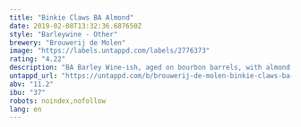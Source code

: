 ```yaml
---
title: "Binkie Claws BA Almond"
date: 2019-02-08T13:32:36.687650Z
style: "Barleywine - Other"
brewery: "Brouwerij de Molen"
image: "https://labels.untappd.com/labels/2776373"
rating: "4.22"
description: "BA Barley Wine-ish, aged on bourbon barrels, with almond extract added."
untappd_url: "https://untappd.com/b/brouwerij-de-molen-binkie-claws-ba-almond/2776373"
abv: "11.2"
ibu: "37"
robots: noindex,nofollow
lang: en
---
```

